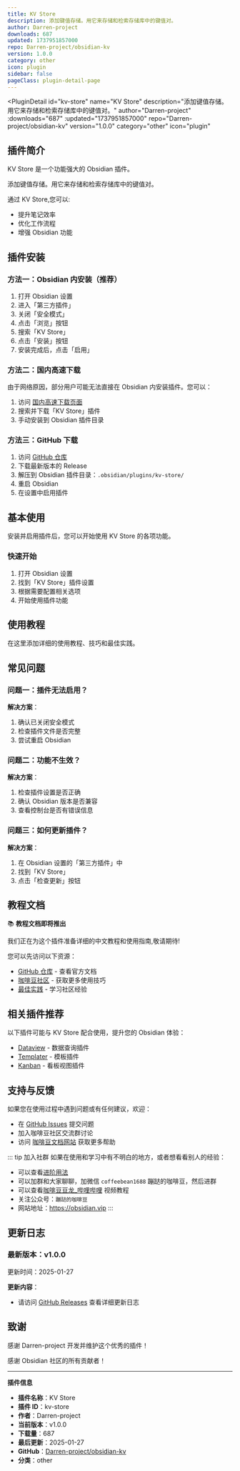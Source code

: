 ```yaml
---
title: KV Store
description: 添加键值存储。用它来存储和检索存储库中的键值对。
author: Darren-project
downloads: 687
updated: 1737951857000
repo: Darren-project/obsidian-kv
version: 1.0.0
category: other
icon: plugin
sidebar: false
pageClass: plugin-detail-page
---
```


<PluginDetail
  id="kv-store"
  name="KV Store"
  description="添加键值存储。用它来存储和检索存储库中的键值对。"
  author="Darren-project"
  :downloads="687"
  :updated="1737951857000"
  repo="Darren-project/obsidian-kv"
  version="1.0.0"
  category="other"
  icon="plugin"
>

<!-- AUTO_GENERATED_START -->
## 插件简介

KV Store 是一个功能强大的 Obsidian 插件。

添加键值存储。用它来存储和检索存储库中的键值对。

通过 KV Store,您可以:

- 提升笔记效率
- 优化工作流程
- 增强 Obsidian 功能

<!-- AUTO_GENERATED_END -->

<!-- AUTO_GENERATED_START -->
## 插件安装

### 方法一：Obsidian 内安装（推荐）

1. 打开 Obsidian 设置
2. 进入「第三方插件」
3. 关闭「安全模式」
4. 点击「浏览」按钮
5. 搜索「KV Store」
6. 点击「安装」按钮
7. 安装完成后，点击「启用」

### 方法二：国内高速下载

由于网络原因，部分用户可能无法直接在 Obsidian 内安装插件。您可以：

1. 访问 [国内高速下载页面](/zh/documentation/obsidian-plugins-download.html)
2. 搜索并下载「KV Store」插件
3. 手动安装到 Obsidian 插件目录

### 方法三：GitHub 下载

1. 访问 [GitHub 仓库](https://github.com/Darren-project/obsidian-kv)
2. 下载最新版本的 Release
3. 解压到 Obsidian 插件目录：`.obsidian/plugins/kv-store/`
4. 重启 Obsidian
5. 在设置中启用插件

## 基本使用

安装并启用插件后，您可以开始使用 KV Store 的各项功能。

### 快速开始

1. 打开 Obsidian 设置
2. 找到「KV Store」插件设置
3. 根据需要配置相关选项
4. 开始使用插件功能

<!-- AUTO_GENERATED_END -->

<!-- CUSTOM_CONTENT_START:tutorial -->
## 使用教程

在这里添加详细的使用教程、技巧和最佳实践。

<!-- CUSTOM_CONTENT_END:tutorial -->

<!-- SHARED_CONTENT_START -->
## 常见问题

### 问题一：插件无法启用？

**解决方案**：
1. 确认已关闭安全模式
2. 检查插件文件是否完整
3. 尝试重启 Obsidian

### 问题二：功能不生效？

**解决方案**：
1. 检查插件设置是否正确
2. 确认 Obsidian 版本是否兼容
3. 查看控制台是否有错误信息

### 问题三：如何更新插件？

**解决方案**：
1. 在 Obsidian 设置的「第三方插件」中
2. 找到「KV Store」
3. 点击「检查更新」按钮

## 教程文档

📚 **教程文档即将推出**

我们正在为这个插件准备详细的中文教程和使用指南,敬请期待!

您可以先访问以下资源：
- [GitHub 仓库](https://github.com/Darren-project/obsidian-kv) - 查看官方文档
- [咖啡豆社区](/zh/bases/) - 获取更多使用技巧
- [最佳实践](/zh/best-practices/) - 学习社区经验

## 相关插件推荐

以下插件可能与 KV Store 配合使用，提升您的 Obsidian 体验：

- [Dataview](/zh/plugins/dataview.html) - 数据查询插件
- [Templater](/zh/plugins/templater-obsidian.html) - 模板插件
- [Kanban](/zh/plugins/obsidian-kanban.html) - 看板视图插件

## 支持与反馈

如果您在使用过程中遇到问题或有任何建议，欢迎：

- 在 [GitHub Issues](https://github.com/Darren-project/obsidian-kv/issues) 提交问题
- 加入咖啡豆社区交流群讨论
- 访问 [咖啡豆文档网站](https://obsidian.vip) 获取更多帮助

::: tip 加入社群
如果在使用和学习中有不明白的地方，或者想看看别人的经验：
- 可以查看[进阶用法](/zh/advanced)
- 可以加群和大家聊聊，加微信 `coffeebean1688` 蹦跶的咖啡豆，然后进群
- 可以查看[咖啡豆豆龙_哔哩哔哩](https://space.bilibili.com/618777356) 视频教程
- 关注公众号：`蹦跶的咖啡豆`
- 网站地址：https://obsidian.vip
:::
<!-- SHARED_CONTENT_END -->

<!-- AUTO_GENERATED_START -->
## 更新日志

### 最新版本：v1.0.0

更新时间：2025-01-27

**更新内容**：
- 请访问 [GitHub Releases](https://github.com/Darren-project/obsidian-kv/releases) 查看详细更新日志

## 致谢

感谢 Darren-project 开发并维护这个优秀的插件！

感谢 Obsidian 社区的所有贡献者！

---

**插件信息**
- **插件名称**：KV Store
- **插件 ID**：kv-store
- **作者**：Darren-project
- **当前版本**：v1.0.0
- **下载量**：687
- **最后更新**：2025-01-27
- **GitHub**：[Darren-project/obsidian-kv](https://github.com/Darren-project/obsidian-kv)
- **分类**：other
<!-- AUTO_GENERATED_END -->

</PluginDetail>

